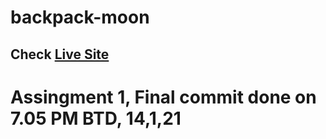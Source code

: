 # backpack-moon

## Check [Live Site](https://ishtiak-ahmed.github.io/backpack-moon/)

# Assingment 1, Final commit done on 7.05 PM BTD, 14,1,21
